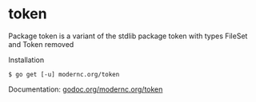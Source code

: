 # token

Package token is a variant of the stdlib package token with types FileSet and Token removed

Installation

    $ go get [-u] modernc.org/token

Documentation: [godoc.org/modernc.org/token](http://godoc.org/modernc.org/token)
